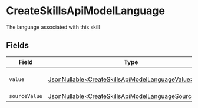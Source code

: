 # CreateSkillsApiModelLanguage

The language associated with this skill


## Fields

| Field                                                                                                                        | Type                                                                                                                         | Required                                                                                                                     | Description                                                                                                                  | Example                                                                                                                      |
| ---------------------------------------------------------------------------------------------------------------------------- | ---------------------------------------------------------------------------------------------------------------------------- | ---------------------------------------------------------------------------------------------------------------------------- | ---------------------------------------------------------------------------------------------------------------------------- | ---------------------------------------------------------------------------------------------------------------------------- |
| `value`                                                                                                                      | [JsonNullable\<CreateSkillsApiModelLanguageValue>](../../models/components/CreateSkillsApiModelLanguageValue.md)             | :heavy_minus_sign:                                                                                                           | The Locale Code of the language                                                                                              | en_GB                                                                                                                        |
| `sourceValue`                                                                                                                | [JsonNullable\<CreateSkillsApiModelLanguageSourceValue>](../../models/components/CreateSkillsApiModelLanguageSourceValue.md) | :heavy_minus_sign:                                                                                                           | N/A                                                                                                                          |                                                                                                                              |